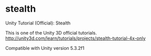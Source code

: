 # stealth
Unity Tutorial (Official): Stealth

This is one of the Unity 3D official tutorials.  
http://unity3d.com/learn/tutorials/projects/stealth-tutorial-4x-only

Compatible with Unity version 5.3.2f1
